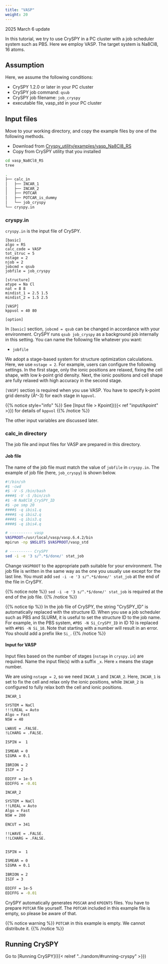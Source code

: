 ```yaml
---
title: "VASP"
weight: 20
---
```


2025 March 6 update

In this tutorial, we try to use CrySPY in a PC cluster with a job scheduler system such as PBS.
Here we employ VASP.
The target system is Na8Cl8, 16 atoms.

## Assumption

Here, we assume the following conditions:

- CrySPY 1.2.0 or later in your PC cluster
- CrySPY job command: `qsub`
- CrySPY job filename: `job_cryspy`
- executable file, vasp_std in your PC cluster

## Input files
Move to your working directory, and copy the example files by one of the following methods.

- Download from [Cryspy_utility/examples/vasp_Na8Cl8_RS](https://github.com/Tomoki-YAMASHITA/CrySPY_utility/tree/master/examples/vasp_Na8Cl8_RS)
- Copy from CrySPY utility that you installed

``` zsh
cd vasp_Na8Cl8_RS
tree
```

``` zsh
.
├── calc_in
│   ├── INCAR_1
│   ├── INCAR_2
│   ├── POTCAR
│   ├── POTCAR_is_dummy
│   └── job_cryspy
└── cryspy.in
```


### cryspy.in
`cryspy.in` is the input file of CrySPY.

```
[basic]
algo = RS
calc_code = VASP
tot_struc = 5
nstage = 2
njob = 2
jobcmd = qsub
jobfile = job_cryspy

[structure]
atype = Na Cl
nat = 8 8
mindist_1 = 2.5 1.5
mindist_2 = 1.5 2.5

[VASP]
kppvol = 40 80

[option]
```

In `[basic]` section, `jobcmd = qsub` can be changed in accordance with your environment.
CrySPY runs `qsub job_cryspy` as a background job internally in this setting.
You can name the following file whatever you want:

- `jobfile`


We adopt a stage-based system for structure optimization calculations.
Here, we use `nstage = 2`.
For example, users can configure the following settings.
In the first stage, only the ionic positions are relaxed, fixing the cell shape, with low k-point grid density.
Next, the ionic positions and cell shape are fully relaxed with high accuracy in the second stage.

`[VASP]` section is required when you use VASP.
You have to specify k-point grid density (Å^-3) for each stage in `kppvol`.

{{% notice style="info" %}}
See [Input file > Kpoint]({{< ref "input/kpoint" >}}) for details of `kppvol`
{{% /notice %}}


The other input variables are discussed later.


### calc_in directory

The job file and input files for VASP are prepared in this directory.


#### Job file

The name of the job file must match the value of `jobfile` in `cryspy.in`.
The example of job file (here, `job_cryspy`) is shown below.

``` zsh
#!/bin/sh
#$ -cwd
#$ -V -S /bin/bash
####$ -V -S /bin/zsh
#$ -N Na8Cl8_CrySPY_ID
#$ -pe smp 20
####$ -q ibis1.q
####$ -q ibis2.q
####$ -q ibis3.q
####$ -q ibis4.q

# ---------- vasp
VASPROOT=/usr/local/vasp/vasp.6.4.2/bin
mpirun -np $NSLOTS $VASPROOT/vasp_std

# ---------- CrySPY
sed -i -e '3 s/^.*$/done/' stat_job
```

Change `VASPROOT` to the appropriate path suitable for your environment.
The job file is written in the same way as the one you usually use except for the last line.
You must add `sed -i -e '3 s/^.*$/done/' stat_job` at the end of the file in CrySPY.

{{% notice note %}}
`sed -i -e '3 s/^.*$/done/' stat_job` is required at the end of the job file.
{{% /notice %}}

{{% notice tip %}}
In the job file of CrySPY, the string "CrySPY_ID" is automatically replaced with the structure ID.
When you use a job scheduler such as PBS and SLURM, it is useful to set the structure ID to the job name.
For example, in the PBS system, `#PBS -N Si_CrySPY_ID` in ID 10 is replaced with `#PBS -N Si_10`.
Note that starting with a number will result in an error.
You should add a prefix like `Si_`.
{{% /notice %}}

#### Input for VASP

Input files based on the number of stages (`nstage` in `cryspy.in`) are required.
Name the input file(s) with a suffix `_x`.
Here `x` means the stage number.

We are using `nstage = 2`, so we need `INCAR_1` and `INCAR_2`.
Here, `INCAR_1` is set to fix the cell and relax only the ionic positions, while `INCAR_2` is configured to fully relax both the cell and ionic positions.


`INCAR_1`
``` bash
SYSTEM = NaCl
!!!LREAL = Auto
Algo = Fast
NSW = 40

LWAVE = .FALSE.
!LCHARG = .FALSE.

ISPIN =  1

ISMEAR = 0
SIGMA = 0.1

IBRION = 2
ISIF = 2

EDIFF = 1e-5
EDIFFG = -0.01
```

`INCAR_2`
``` bash
SYSTEM = NaCl
!!LREAL = Auto
Algo = Fast
NSW = 200

ENCUT = 341

!!LWAVE = .FALSE.
!!LCHARG = .FALSE.


ISPIN =  1

ISMEAR = 0
SIGMA = 0.1

IBRION = 2
ISIF = 3

EDIFF = 1e-5
EDIFFG = -0.01
```

CrySPY automatically generates `POSCAR` and `KPOINTS` files.
You have to prepare `POTCAR` file yourself.
The `POTCAR` included in this example file is empty, so please be aware of that.

{{% notice warning %}}
`POTCAR` in this example is empty. We cannot distribute it.
{{% /notice %}}


## Running CrySPY

Go to [Running CrySPY]({{< relref "../random/#running-cryspy" >}})